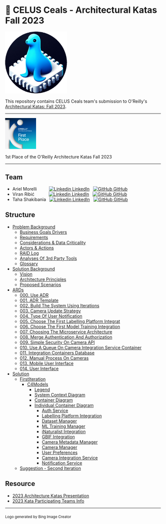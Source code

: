 # 🥇 CELUS Ceals - Architectural Katas Fall 2023

<img src="./images/logo.png" alt="drawing" width="200"/>

This repository contains CELUS Ceals team's submission to O'Reilly's [Architectural Katas: Fall 2023](https://www.oreilly.com/live-events/architectural-katas-fall-2023/0636920097709/0636920097708/).

---

<img src="./images/badge.png" width="100" height="100"/>

1st Place of the O'Reilly Architecture Katas Fall 2023

---

## Team

- Ariel Morelli &emsp;&emsp; &nbsp;[![Linkedin](https://i.stack.imgur.com/gVE0j.png) LinkedIn](https://www.linkedin.com/in/arielmorelli/)
  &nbsp;
  [![GitHub](https://i.stack.imgur.com/tskMh.png) GitHub](https://github.com/arielmorelli)
- Viran Ribić&emsp;&emsp;&emsp;&nbsp;[![Linkedin](https://i.stack.imgur.com/gVE0j.png) LinkedIn](https://www.linkedin.com/in/viran-ribic/)
  &nbsp;
  [![GitHub](https://i.stack.imgur.com/tskMh.png) GitHub](https://github.com/viranribic)
- Taha Shakibania&ensp;&nbsp;[![Linkedin](https://i.stack.imgur.com/gVE0j.png) LinkedIn](https://www.linkedin.com/in/tahashakibania/)
  &nbsp;
  [![GitHub](https://i.stack.imgur.com/tskMh.png) GitHub](https://github.com/shakibaniataha)

## Structure

- [Problem Background](./1.ProblemBackground/README.md)
  - [Business Goals Drivers](./1.ProblemBackground/0.BusinessGoalsDrivers.md)
  - [Requirements](./1.ProblemBackground/1.Requirements.md)
  - [Considerations & Data Criticality](./1.ProblemBackground/2.ConsiderationsAndDataCriticality.md)
  - [Actors & Actions](./1.ProblemBackground/3.ActorsAndActions.md)
  - [RAID Log](./1.ProblemBackground/4.RaidLog.md)
  - [Analyses Of 3rd Party Tools](./1.ProblemBackground/5.AnalysesOf3rdPartyTools.md)
  - [Glossary](./1.ProblemBackground/6.Glossary.md)
- [Solution Background](./2.SolutionBackground/README.md)
  - [Vision](./2.SolutionBackground/0.Vision.md)
  - [Architecture Principles](./2.SolutionBackground/1.ArchitecturePrinciples.md)
  - [Proposed Scenarios](./2.SolutionBackground/2.ProposedScenarios.md)
- [ARDs](./3.ARDs/README.md)
  - [000. Use ADR](./3.ARDs/000.UseADR.md)
  - [001. ADR Template](./3.ARDs/001.ADRTemplate.md)
  - [002. Build The System Using Iterations](./3.ARDs/002.BuildTheSystemUsingIterations.md)
  - [003. Camera Update Strategy](./3.ARDs/003.CameraUpdateStrategy.md)
  - [004. Type Of User Notification](./3.ARDs/004.TypeOfUserNotification.md)
  - [005. Choose The First Labelling Platform Integrat](./3.ARDs/005.ChooseTheFirstLabellingPlatformIntegrat.md)
  - [006. Choose The First Model Training Integration](./3.ARDs/006.ChooseTheFirstModelTrainingIntegration.md)
  - [007. Choosing The Microservice Architecture](./3.ARDs/007.ChoosingTheMicroserviceArchitecture.md)
  - [008. Merge Authentication And Authorization](./3.ARDs/008.MergeAuthenticationAndAuthorization.md)
  - [009. Simple Security On Camera API](./3.ARDs/009.SimpleSecurityOnCameraAPI.md)
  - [010. Use A Queue On Camera Integration Service Container](./3.ARDs/010.UseAQueueOnCameraIntegrationServiceContainer.md)
  - [011. Integration Containers Database](./3.ARDs/011.IntegrationContainersDatabase.md)
  - [012. Manual Process On Cameras](./3.ARDs/012.ManualProcessOnCameras.md)
  - [013. Mobile User Interface](./3.ARDs/013.MobileUserInterface.md)
  - [014. User Interface](./3.ARDs/014.UserInterface.md)
- [Solution](./4.Solution/README.md)
  - [FirstIteration](./4.Solution/1.FirstIteration/README.md)
    - [C4Models](./4.Solution/1.FirstIteration/C4Models/README.md)
      - [Legend](./4.Solution/1.FirstIteration/C4Models/0.Legend.md)
      - [System Context Diagram](./4.Solution/1.FirstIteration/C4Models/1.SystemContextDiagram.md)
      - [Container Diagram](./4.Solution/1.FirstIteration/C4Models/2.ContainerDiagram.md)
      - [Individual Container Diagram](./4.Solution/1.FirstIteration/C4Models/3.IndividualContainerDiagram.md)
        - [Auth Service](./4.Solution/1.FirstIteration/C4Models/IndividualContainers/AuthService.md)
        - [Labelling Platform Integration](./4.Solution/1.FirstIteration/C4Models/IndividualContainers/LabellingPlatformIntegration.md)
        - [Dataset Manager](./4.Solution/1.FirstIteration/C4Models/IndividualContainers/DatasetManager.md)
        - [ML Training Manager](./4.Solution/1.FirstIteration/C4Models/IndividualContainers/MLTrainingManager.md)
        - [iNaturalist Integration](./4.Solution/1.FirstIteration/C4Models/IndividualContainers/iNaturalistIntegration.md)
        - [GBIF Integration](./4.Solution/1.FirstIteration/C4Models/IndividualContainers/GBIFIntegration.md)
        - [Camera Metadata Manager](./4.Solution/1.FirstIteration/C4Models/IndividualContainers/CameraMetadataManager.md)
        - [Camera Manager](./4.Solution/1.FirstIteration/C4Models/IndividualContainers/CameraManager.md)
        - [User Preferences](./4.Solution/1.FirstIteration/C4Models/IndividualContainers/UserPreferences.md)
        - [Camera Integration Service](./4.Solution/1.FirstIteration/C4Models/IndividualContainers/CameraIntegrationService.md)
        - [Notification Service](./4.Solution/1.FirstIteration/C4Models/IndividualContainers/NotificationService.md)
  - [Suggestion - Second Iteration](./4.Solution/2.Suggestion-SecondIteration/README.md)

## Resource

- [2023 Architecture Katas Presentation](./5.Resource/20231019kickfinalslidedeck1697295113824.pdf)
- [2023 Kata Participating Teams Info](./5.Resource/wildlifewatcherkata1697552884552.pdf)

---

<sub>Logo generated by Bing Image Creator</sub>
